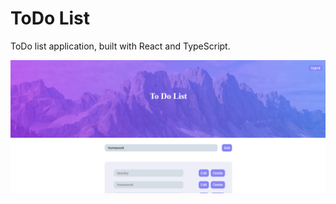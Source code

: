 # ToDo List 

ToDo list application, built with React and TypeScript.

![ScreenShot](./todolist.png)


